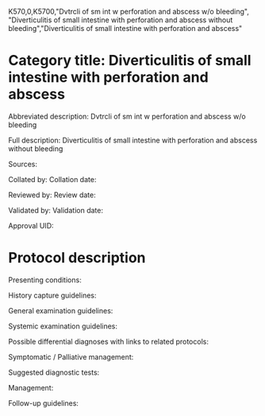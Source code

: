 K570,0,K5700,"Dvtrcli of sm int w perforation and abscess w/o bleeding", "Diverticulitis of small intestine with perforation and abscess without bleeding","Diverticulitis of small intestine with perforation and abscess"
# Category title: Diverticulitis of small intestine with perforation and abscess

Abbreviated description: Dvtrcli of sm int w perforation and abscess w/o bleeding

Full description: Diverticulitis of small intestine with perforation and abscess without bleeding

Sources:

Collated by:
Collation date:

Reviewed by:
Review date:

Validated by:
Validation date:

Approval UID:

# Protocol description

Presenting conditions:

History capture guidelines:

General examination guidelines:

Systemic examination guidelines:

Possible differential diagnoses with links to related protocols:

Symptomatic / Palliative management:

Suggested diagnostic tests:

Management:

Follow-up guidelines:
